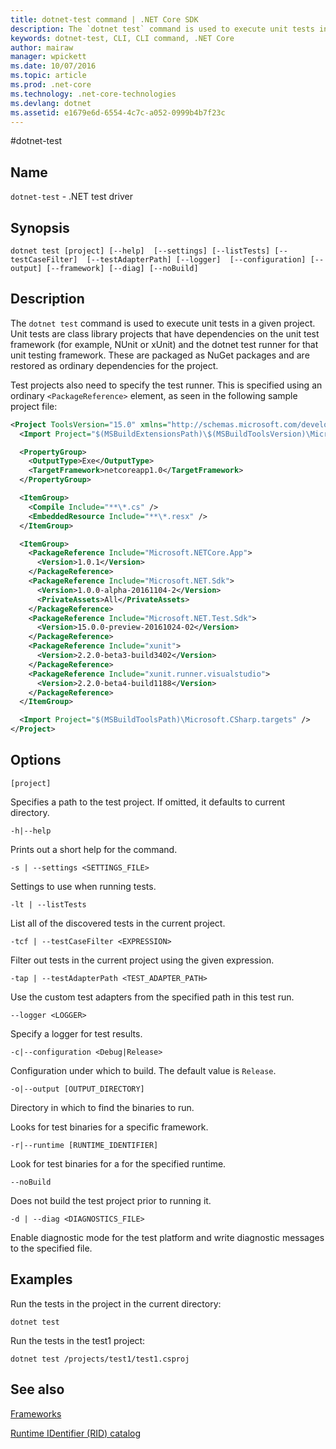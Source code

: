 ```yaml
---
title: dotnet-test command | .NET Core SDK
description: The `dotnet test` command is used to execute unit tests in a given project.
keywords: dotnet-test, CLI, CLI command, .NET Core
author: mairaw
manager: wpickett
ms.date: 10/07/2016
ms.topic: article
ms.prod: .net-core
ms.technology: .net-core-technologies
ms.devlang: dotnet
ms.assetid: e1679e6d-6554-4c7c-a052-0999b4b7f23c
---
```


#dotnet-test

## Name

`dotnet-test` - .NET test driver

## Synopsis

`dotnet test [project] [--help] 
    [--settings] [--listTests] [--testCaseFilter] 
    [--testAdapterPath] [--logger] 
    [--configuration] [--output] [--framework] [--diag]
    [--noBuild]`  

## Description

The `dotnet test` command is used to execute unit tests in a given project. Unit tests are class library 
projects that have dependencies on the unit test framework (for example, NUnit or xUnit) and the 
dotnet test runner for that unit testing framework. 
These are packaged as NuGet packages and are restored as ordinary dependencies for the project.

Test projects also need to specify the test runner. This is specified using an ordinary `<PackageReference>` element, as 
seen in the following sample project file:

```xml
<Project ToolsVersion="15.0" xmlns="http://schemas.microsoft.com/developer/msbuild/2003">
  <Import Project="$(MSBuildExtensionsPath)\$(MSBuildToolsVersion)\Microsoft.Common.props" />

  <PropertyGroup>
    <OutputType>Exe</OutputType>
    <TargetFramework>netcoreapp1.0</TargetFramework>
  </PropertyGroup>

  <ItemGroup>
    <Compile Include="**\*.cs" />
    <EmbeddedResource Include="**\*.resx" />
  </ItemGroup>

  <ItemGroup>
    <PackageReference Include="Microsoft.NETCore.App">
      <Version>1.0.1</Version>
    </PackageReference>
    <PackageReference Include="Microsoft.NET.Sdk">
      <Version>1.0.0-alpha-20161104-2</Version>
      <PrivateAssets>All</PrivateAssets>
    </PackageReference>
    <PackageReference Include="Microsoft.NET.Test.Sdk">
      <Version>15.0.0-preview-20161024-02</Version>
    </PackageReference>
    <PackageReference Include="xunit">
      <Version>2.2.0-beta3-build3402</Version>
    </PackageReference>
    <PackageReference Include="xunit.runner.visualstudio">
      <Version>2.2.0-beta4-build1188</Version>
    </PackageReference>
  </ItemGroup>

  <Import Project="$(MSBuildToolsPath)\Microsoft.CSharp.targets" />
</Project>
```

## Options

`[project]`
    
Specifies a path to the test project. If omitted, it defaults to current directory.

`-h|--help`

Prints out a short help for the command.

`-s | --settings <SETTINGS_FILE>`

Settings to use when running tests. 

`-lt | --listTests`

List all of the discovered tests in the current project. 

`-tcf | --testCaseFilter <EXPRESSION>`

Filter out tests in the current project using the given expression. 

`-tap | --testAdapterPath <TEST_ADAPTER_PATH>`

Use the custom test adapters from the specified path in this test run. 

`--logger <LOGGER>`

Specify a logger for test results. 

`-c|--configuration <Debug|Release>`

Configuration under which to build. The default value is `Release`. 

`-o|--output [OUTPUT_DIRECTORY]`

Directory in which to find the binaries to run.

Looks for test binaries for a specific framework.

`-r|--runtime [RUNTIME_IDENTIFIER]`

Look for test binaries for a for the specified runtime.

`--noBuild` 

Does not build the test project prior to running it. 

`-d | --diag <DIAGNOSTICS_FILE>`

Enable diagnostic mode for the test platform and write diagnostic messages to the specified file. 

## Examples

Run the tests in the project in the current directory:

`dotnet test` 

Run the tests in the test1 project:

`dotnet test /projects/test1/test1.csproj` 

## See also

[Frameworks](../../standard/frameworks.md)

[Runtime IDentifier (RID) catalog](../../core/rid-catalog.md)
